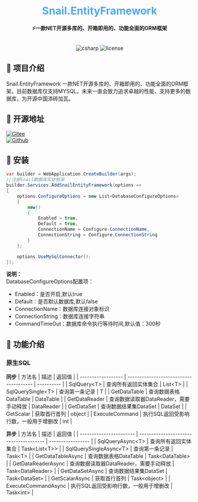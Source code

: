 <div align="center">
	<h1 align="center" style="color:#4da7fd"><b>Snail.EntityFramework</b></h1>
</div>
<div align="center">
<span align="center" style="font-weight:bold" >⚡一款NET开源多库的、开箱即用的、功能全面的ORM框架</span>
</div>
<br>
<p align="center">
<img alt="csharp" src="https://img.shields.io/badge/language-csharp-brightgreen.svg">
<img alt="license" src="https://img.shields.io/badge/license-MIT-blue.svg">
</p>

## 🚩 项目介绍
Snail.EntityFramework 一款NET开源多库的、开箱即用的、功能全面的ORM框架。目前数据库仅支持MYSQL。未来一直会致力追求卓越的性能、支持更多的数据库，为开源中国添砖加瓦。

## 🏅 开源地址
[![Gitee](https://shields.io/badge/Gitee-https://gitee.com/weile0796/Snail.EntityFramework-green?logo=gitee&style=flat&logoColor=red)](https://gitee.com/weile0796/Snail.EntityFramework.git)
<br>
[![Github](https://shields.io/badge/Github-https://github.com/weile0769/Snail.EntityFramework-green?logo=github&style=flat&logoColor=white)](https://github.com/weile0769/Snail.EntityFramework)

## 🎯 安装
```csharp
var builder = WebApplication.CreateBuilder(args);
//注册Snail数据库实体框架
builder.Services.AddSnailEntityFramework(options =>
{
	options.ConfigureOptions = new List<DatabaseConfigureOptions>
	{
		new()
		{
			Enabled = true,
			Default = true,
			ConnectionName = Configure.ConnectionName,
			ConnectionString = Configure.ConnectionString
		}
	};

	options.UseMySqlConnector();
});
```
**说明：** <br>
DatabaseConfigureOptions配置项：
- Enabled：是否开启,默认true
- Default：是否默认数据库,默认false
- ConnectionName：数据库连接对象标识
- ConnectionString：数据库连接字符串
- CommandTimeOut：数据库命令执行等待时间,默认值：300秒

## 🎉 功能介绍
### **原生SQL**
**同步**
| 方法名             | 描述                                   | 返回值     |
| ------------------ | -------------------------------------- | ---------- |
| SqlQuery\<T>       | 查询所有返回实体集合                   | List\<T>   |
| SqlQuerySingle\<T> | 查询第一条记录                         | T          |
| GetDataTable       | 查询数据表格DataTable                  | DataTable  |
| GetDataReader      | 查询数据读取器DataReader，需要手动释放 | DataReader |
| GetDataSet         | 查询数据结果集DataSet                  | DataSet    |
| GetScalar          | 获取首行首列                           | object     |
| ExecuteCommand     | 执行SQL返回受影响行数，一般用于增删改  | int        |

**异步**
| 方法名                  | 描述                                   | 返回值            |
| ----------------------- | -------------------------------------- | ----------------- |
| SqlQueryAsync\<T>       | 查询所有返回实体集合                   | Task\<List\<T>>   |
| SqlQuerySingleAsync\<T> | 查询第一条记录                         | Task\<T>          |
| GetDataTableAsync       | 查询数据表格DataTable                  | Task\<DataTable>  |
| GetDataReaderAsync      | 查询数据读取器DataReader，需要手动释放 | Task\<DataReader> |
| GetDataSetAsync         | 查询数据结果集DataSet                  | Task\<DataSet>    |
| GetScalarAsync          | 获取首行首列                           | Task\<object>     |
| ExecuteCommandAsync     | 执行SQL返回受影响行数，一般用于增删改  | Task\<int>        |